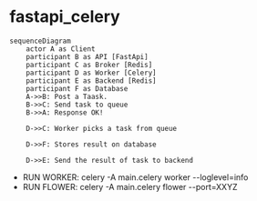 # fastapi_celery

``` mermaid 
sequenceDiagram
    actor A as Client
    participant B as API [FastApi]
    participant C as Broker [Redis]
    participant D as Worker [Celery]
    participant E as Backend [Redis]
    participant F as Database
    A->>B: Post a Taask.
    B->>C: Send task to queue
    B->>A: Response OK!

    D->>C: Worker picks a task from queue

    D->>F: Stores result on database

    D->>E: Send the result of task to backend
``` 


- RUN WORKER: celery -A main.celery worker --loglevel=info
- RUN FLOWER: celery -A main.celery flower --port=XXYZ
